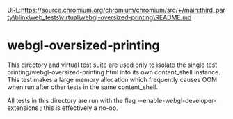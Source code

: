 URL:https://source.chromium.org/chromium/chromium/src/+/main:third_party\blink\web_tests\virtual\webgl-oversized-printing\README.md
# webgl-oversized-printing

This directory and virtual test suite are used only to isolate the single test
printing/webgl-oversized-printing.html into its own content_shell instance. This
test makes a large memory allocation which frequently causes OOM when run after
other tests in the same content_shell.

All tests in this directory are run with the flag
--enable-webgl-developer-extensions ; this is effectively a no-op.
